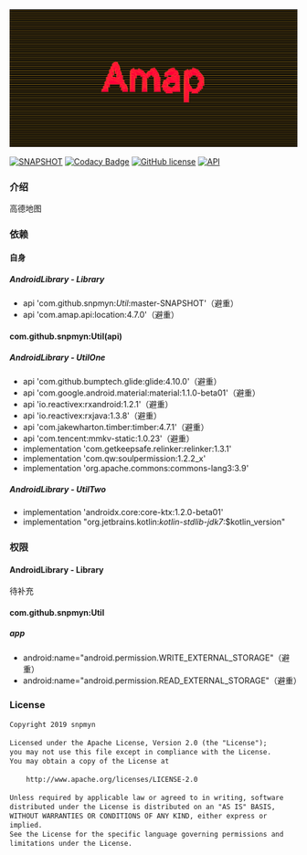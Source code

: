 <div align=center><img src="https://github.com/snpmyn/Amap/raw/master/image.png"/></div>

[![SNAPSHOT](https://jitpack.io/v/Jaouan/Revealator.svg)](https://jitpack.io/#snpmyn/Amap)
[![Codacy Badge](https://api.codacy.com/project/badge/Grade/a1c9a1b1d1ce4ca7a201ab93492bf6e0)](https://app.codacy.com/project/snpmyn/Amap/dashboard)
[![GitHub license](https://img.shields.io/badge/license-Apache%20License%202.0-blue.svg?style=flat)](https://www.apache.org/licenses/LICENSE-2.0)
[![API](https://img.shields.io/badge/API-19%2B-brightgreen.svg?style=flat)](https://android-arsenal.com/api?level=19)

### 介绍
高德地图

### 依赖
#### 自身
##### AndroidLibrary - Library
* api 'com.github.snpmyn:*Util*:master-SNAPSHOT'（避重）
* api 'com.amap.api:location:4.7.0'（避重）

#### com.github.snpmyn:Util(api)
##### AndroidLibrary - UtilOne
* api 'com.github.bumptech.glide:glide:4.10.0'（避重）
* api 'com.google.android.material:material:1.1.0-beta01'（避重）
* api 'io.reactivex:rxandroid:1.2.1'（避重）
* api 'io.reactivex:rxjava:1.3.8'（避重）
* api 'com.jakewharton.timber:timber:4.7.1'（避重）
* api 'com.tencent:mmkv-static:1.0.23'（避重）
* implementation 'com.getkeepsafe.relinker:relinker:1.3.1'
* implementation 'com.qw:soulpermission:1.2.2_x'
* implementation 'org.apache.commons:commons-lang3:3.9'

##### AndroidLibrary - UtilTwo
* implementation 'androidx.core:core-ktx:1.2.0-beta01'
* implementation "org.jetbrains.kotlin:*kotlin-stdlib-jdk7*:$kotlin_version"

### 权限
#### AndroidLibrary - Library
待补充
#### com.github.snpmyn:Util
##### app
* android:name="android.permission.WRITE_EXTERNAL_STORAGE"（避重）
* android:name="android.permission.READ_EXTERNAL_STORAGE"（避重）

### License
```
Copyright 2019 snpmyn

Licensed under the Apache License, Version 2.0 (the "License");
you may not use this file except in compliance with the License.
You may obtain a copy of the License at

    http://www.apache.org/licenses/LICENSE-2.0

Unless required by applicable law or agreed to in writing, software
distributed under the License is distributed on an "AS IS" BASIS,
WITHOUT WARRANTIES OR CONDITIONS OF ANY KIND, either express or implied.
See the License for the specific language governing permissions and
limitations under the License.
```
